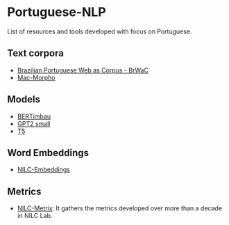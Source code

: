 # Portuguese-NLP

List of resources and tools developed with focus on Portuguese.

## Text corpora

- [Brazilian Portuguese Web as Corpus - BrWaC](https://www.inf.ufrgs.br/pln/wiki/index.php?title=BrWaC)
- [Mac-Morpho](http://www.nilc.icmc.usp.br/macmorpho/)

## Models

- [BERTimbau](https://huggingface.co/neuralmind/bert-base-portuguese-cased)
- [GPT2 small](https://huggingface.co/pierreguillou/gpt2-small-portuguese)
- [T5](https://github.com/unicamp-dl/PTT5)

## Word Embeddings

- [NILC-Embeddings](http://www.nilc.icmc.usp.br/embeddings)

## Metrics

- [NILC-Metrix](https://github.com/sidleal/nilcmetrix): It gathers the metrics developed over more than a decade in NILC Lab.
